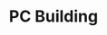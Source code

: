 ---
title: PC Building
tags: "services"
elementId: pcBuild
bodyTitle: Fast, Powerful, Custom Computers's
subTitle:  Build the pc of your dreams.
cardTitleLeft: Book a consultation
cardTitleCenter: Learn what you need
cardTitleRight: Start building
cardSubheadLeft: We sit down via zoom and talk about your goals and how we can meet your expectations.
cardSubheadCenter: See some of our blog posts on computer components and what we recommend. We make it easy to know kind of system is best for you.
cardSubheadRight: Send us the parts, or we will order them for you, fill out the order form and lets get started.
cardButtonLeft: Schedule Appointment 
cardButtonCenter: Read Blog
cardButtonRight: Get Started

---